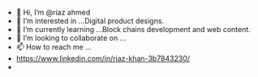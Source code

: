 - 👋 Hi, I’m @riaz ahmed
- 👀 I’m interested in ...Digital product designs.
- 🌱 I’m currently learning ...Block chains development and web content.
- 💞️ I’m looking to collaborate on ...
- 📫 How to reach me ...
- https://www.linkedin.com/in/riaz-khan-3b7843230/
- 

<!---
riazku/riazku is a ✨ special ✨ repository because its `README.md` (this file) appears on your GitHub profile.
You can click the Preview link to take a look at your changes.
--->
